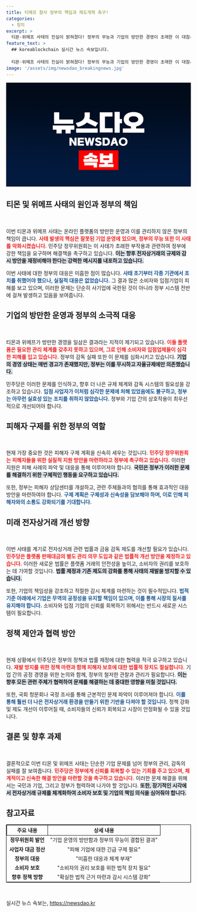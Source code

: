 ```yaml
---
title: 티메프 참사 정부의 책임과 제도개혁 촉구!
categories:
  - 정치
excerpt: >
  티몬·위메프 사태의 진실이 밝혀졌다! 정부의 무능과 기업의 방만한 경영이 초래한 이 대참사는 피해자 구제의 긴급한 필요성을 촉구하고 있다. 민주당이 요구하는 강력한 제도 개선과 사고 방지 대책은 무엇일까? 클릭을 통해 모든 진상을 확인하세요!
feature_text: >
  ## koreablockchain 실시간 뉴스 속보입니다.

  티몬·위메프 사태의 진실이 밝혀졌다! 정부의 무능과 기업의 방만한 경영이 초래한 이 대참사는 피해자 구제의 긴급한 필요성을 촉구하고 있다. 민주당이 요구하는 강력한 제도 개선과 사고 방지 대책은 무엇일까? 클릭을 통해 모든 진상을 확인하세요!
image: '/assets/img/newsdao_breakingnews.jpg'
---
```


<p><img src="/assets/img/newsdao_breakingnews.jpg" alt="koreablockchain 속보" /></p>

<h2 data-ke-size="size26">티몬 및 위메프 사태의 원인과 정부의 책임</h2>

<p data-ke-size="size16">&nbsp;</p>

<p>이번 티몬과 위메프 사태는 온라인 플랫폼의 방만한 운영과 이를 관리하지 않은 정부의 책임이 큽니다. <b><span style="color: #ee2323;">사태 발생의 핵심은 잘못된 기업 운영에 있으며, 정부의 무능 또한 이 사태를 악화시켰습니다.</span></b> 민주당 정무위원회는 이 사태가 초래한 부작용과 관련하여 정부에 강한 책임을 요구하며 해결책을 촉구하고 있습니다. <b><span style="background-color: #21538527;">이는 향후 전자상거래의 규제와 감시 방안을 재정비해야 한다는 강력한 메시지를 내포하고 있습니다.</span></b> </p>

<p>이번 사태에 대한 정부의 대응은 미흡한 점이 많습니다. <b><span style="color: #1a5490;">사태 초기부터 각종 기관에서 조치를 취했어야 했으나, 실질적 대응은 없었습니다.</span></b> 그 결과 많은 소비자와 입점기업이 피해를 보고 있으며, 이러한 문제는 단순히 사기업에 국한된 것이 아니라 정부 시스템 전반에 걸쳐 발생하고 있음을 보여줍니다.</p>

<h2 data-ke-size="size26">기업의 방만한 운영과 정부의 소극적 대응</h2>

<p data-ke-size="size16">&nbsp;</p>

<p>티몬과 위메프가 방만한 경영을 일삼은 결과라는 지적이 제기되고 있습니다. <b><span style="color: #ee2323;">이들 플랫폼은 필요한 관리 체계를 갖추지 못하고 있으며, 그로 인해 소비자와 입점업체들이 심각한 피해를 입고 있습니다.</span></b> 정부의 감독 실패 또한 이 문제를 심화시키고 있습니다. <b><span style="background-color: #21538527;">기업의 경영 상태는 매번 경고가 존재했지만, 정부는 이를 무시하고 자율규제에만 의존했습니다.</span></b> </p>

<p>민주당은 이러한 문제를 인식하고, 향후 더 나은 규제 체계와 감독 시스템의 필요성을 강조하고 있습니다. <b><span style="color: #1a5490;">입점 사업자가 이처럼 심각한 문제에 처해 있었음에도 불구하고, 정부는 아무런 실효성 있는 조치를 취하지 않았습니다.</span></b> 정부와 기업 간의 상호작용이 최우선적으로 개선되어야 합니다.</p>

<h2 data-ke-size="size26">피해자 구제를 위한 정부의 역할</h2>

<p data-ke-size="size16">&nbsp;</p>

<p>현재 가장 중요한 것은 피해자 구제 계획을 신속히 세우는 것입니다. <b><span style="color: #ee2323;">민주당 정무위원회는 피해자들을 위한 실질적 지원 방안을 마련하라고 정부에 촉구하고 있습니다.</span></b> 이러한 지원은 피해 사례의 파악 및 대응을 통해 이루어져야 합니다. <b><span style="background-color: #21538527;">국민은 정부가 이러한 문제를 해결하기 위한 구체적인 행동을 요구하고 있습니다.</span></b> </p>

<p>또한, 정부는 피해자 상담센터를 개설하고, 관련 주체들과의 협의를 통해 효과적인 대응 방안을 마련하여야 합니다. <b><span style="color: #1a5490;">구제 계획은 구체성과 신속성을 담보해야 하며, 이로 인해 피해자와의 소통도 강화되기를 기대합니다.</span></b> </p>

<h2 data-ke-size="size26">미래 전자상거래 개선 방향</h2>

<p data-ke-size="size16">&nbsp;</p>

<p>이번 사태를 계기로 전자상거래 관련 법률과 금융 감독 제도를 개선할 필요가 있습니다. <b><span style="color: #ee2323;">민주당은 플랫폼 판매대금의 별도 관리 의무 도입과 같은 법률적 개선 방안을 제정하고 있습니다.</span></b> 이러한 새로운 법률은 플랫폼 거래의 안전성을 높이고, 소비자의 권리를 보호하는 데 기여할 것입니다. <b><span style="background-color: #21538527;">법률 제정과 기존 제도의 강화를 통해 사태의 재발을 방지할 수 있습니다.</span></b> </p>

<p>또한, 기업의 책임성을 강조하고 적절한 감시 체계를 마련하는 것이 필수적입니다. <b><span style="color: #1a5490;">법적 기준 아래에서 기업은 무역의 공정성을 유지할 책임이 있으며, 이를 통해 시장의 질서를 유지해야 합니다.</span></b> 소비자와 입점 기업의 신뢰를 회복하기 위해서는 반드시 새로운 시스템이 필요합니다.</p>

<h2 data-ke-size="size26">정책 제안과 협력 방안</h2>

<p data-ke-size="size16">&nbsp;</p>

<p>현재 상황에서 민주당은 정부의 정책과 법률 제정에 대한 협력을 적극 요구하고 있습니다. <b><span style="color: #ee2323;">재발 방지를 위한 정책 마련과 함께 피해자 보호에 대한 법률적 장치도 절실합니다.</span></b> 기업 간의 공정 경영을 위한 논의와 함께, 정부의 철저한 관찰과 관리가 필요합니다. <b><span style="background-color: #21538527;">이는 향후 모든 관련 주체가 협력하여 문제를 해결하는 데 중대한 영향을 미칠 것입니다.</span></b></p>

<p>또한, 국회 청문회나 국정 조사를 통해 근본적인 문제 파악이 이루어져야 합니다. <b><span style="color: #1a5490;">이를 통해 훨씬 더 나은 전자상거래 환경을 만들기 위한 기반을 다져야 할 것입니다.</span></b> 정책 강화 및 제도 개선이 이루어질 때, 소비자들의 신뢰가 회복되고 시장이 안정화될 수 있을 것입니다.</p>

<h2 data-ke-size="size26">결론 및 향후 과제</h2>

<p data-ke-size="size16">&nbsp;</p>

<p>결론적으로 이번 티몬 및 위메프 사태는 단순한 기업 문제를 넘어 정부의 관리, 감독의 실패를 잘 보여줍니다. <b><span style="color: #ee2323;">민주당은 정부에게 신뢰를 회복할 수 있는 기회를 주고 있으며, 체계적이고 신속한 해결 방안을 마련할 것을 촉구하고 있습니다.</span></b> 이러한 문제 해결을 위해서는 국민과 기업, 그리고 정부가 협력하여 나가야 할 것입니다. <b><span style="background-color: #21538527;">또한, 장기적인 시각에서 전자상거래 규제를 체계화하여 소비자 보호 및 기업의 책임 의식을 심어줘야 합니다.</span></b> </p>

<h2 data-ke-size="size26">참고자료</h2>

<table style="width: 100%; border-collapse: collapse; border: 1px solid black;">
    <tr>
        <th style="border: 1px solid black;">주요 내용</th>
        <th style="border: 1px solid black;">상세 내용</th>
    </tr>
    <tr>
        <td style="text-align: center; height: 17px;"><b>정무위원회 발언</b></td>
        <td style="text-align: center; height: 17px;">"기업 운영의 방만함과 정부의 무능이 결합된 결과"</td>
    </tr>
    <tr>
        <td style="text-align: center; height: 17px;"><b>사업자 대금 정산</b></td>
        <td style="text-align: center; height: 17px;">"피해 기업에 대한 긴급 구제 필요"</td>
    </tr>
    <tr>
        <td style="text-align: center; height: 17px;"><b>정부의 대응</b></td>
        <td style="text-align: center; height: 17px;">"미흡한 대응과 체계 부재"</td>
    </tr>
    <tr>
        <td style="text-align: center; height: 17px;"><b>소비자 보호</b></td>
        <td style="text-align: center; height: 17px;">"소비자의 권리 보호를 위한 법적 장치 필요"</td>
    </tr>
    <tr>
        <td style="text-align: center; height: 17px;"><b>향후 정책 방향</b></td>
        <td style="text-align: center; height: 17px;">"확실한 법적 근거 마련과 감시 시스템 강화"</td>
    </tr>
</table>

<p data-ke-size="size16">&nbsp;</p>
실시간 뉴스 속보는, <a href="https://newsdao.kr" rel="dofollow">https://newsdao.kr</a>


